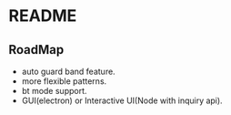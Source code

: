 # README

## RoadMap

- auto guard band feature.
- more flexible patterns.
- bt mode support.
- GUI(electron) or Interactive UI(Node with inquiry api).